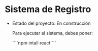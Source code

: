 <h1> Sistema de Registro </h1>

- Estado del proyecto: En construcción

  Para ejecutar el sistema, debes poner:

  ´´´´npm intall react´´´´
  
